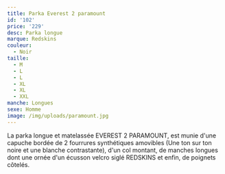 ```yaml
---
title: Parka Everest 2 paramount
id: '102'
price: '229'
desc: Parka longue
marque: Redskins
couleur:
  - Noir
taille:
  - M
  - L
  - L
  - XL
  - XL
  - XXL
manche: Longues
sexe: Homme
image: /img/uploads/paramount.jpg
---
```

La parka longue et matelassée EVEREST 2 PARAMOUNT, est munie d'une capuche bordée de 2 fourrures synthétiques amovibles (Une ton sur ton noire et une blanche contrastante), d'un col montant, de manches longues dont une ornée d'un écusson velcro siglé REDSKINS et enfin, de poignets côtelés.
